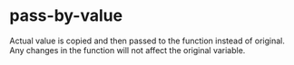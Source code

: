 # pass-by-value
Actual value is copied and then passed to the function instead of original. Any changes in the function will not affect the original variable.
